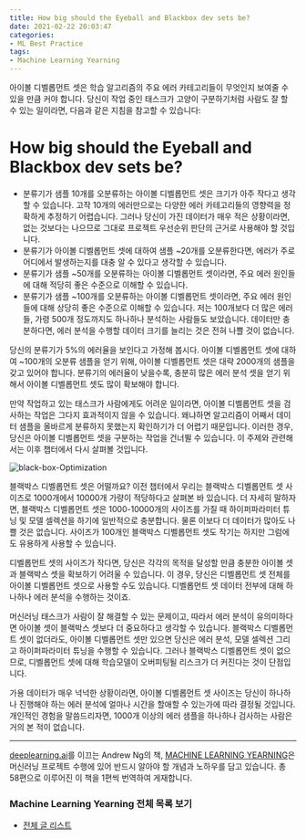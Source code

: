 ```yaml
---
title: How big should the Eyeball and Blackbox dev sets be?
date: 2021-02-22 20:03:47
categories:
- ML Best Practice
tags:
- Machine Learning Yearning
---
```


아이볼 디벨롭먼트 셋은 학습 알고리즘의 주요 에러 카테고리들이 무엇인지 보여줄 수 있을 만큼 커야 합니다. 당신이 작업 중인 태스크가 고양이 구분하기처럼 사람도 잘 할 수 있는 일이라면, 다음과 같은 지침을 참고할 수 있습니다:

# How big should the Eyeball and Blackbox dev sets be?

- 분류기가 샘플 10개를 오분류하는 아이볼 디벨롭먼트 셋은 크기가 아주 작다고 생각할 수 있습니다. 고작 10개의 에러만으로는 다양한 에러 카테고리들의 영향력을 정확하게 추정하기 어렵습니다. 그러나 당신이 가진 데이터가 매우 적은 상황이라면, 없는 것보다는 나으므로 그대로 프로젝트 우선순위 판단의 근거로 사용해야 할 것입니다.
- 분류기가 아이볼 디벨롭먼트 셋에 대하여 샘플 ~20개를 오분류한다면, 에러가 주로 어디에서 발생하는지를 대충 알 수 있다고 생각할 수 있습니다.
- 분류기가 샘플 ~50개를 오분류하는 아이볼 디벨롭먼트 셋이라면, 주요 에러 원인들에 대해 적당히 좋은 수준으로 이해할 수 있습니다.
- 분류기가 샘플 ~100개를 오분류하는 아이볼 디벨롭먼트 셋이라면, 주요 에러 원인들에 대해 상당히 좋은 수준으로 이해할 수 있습니다. 저는 100개보다 더 많은 에러들, 가령 500개 정도까지도 하나하나 분석하는 사람들도 보았습니다. 데이터만 충분하다면, 에러 분석을 수행할 데이터 크기를 늘리는 것은 전혀 나쁠 것이 없습니다.



당신의 분류기가 5%의 에러율을 보인다고 가정해 봅시다. 아이볼 디벨롭먼트 셋에 대하여 ~100개의 오분류 샘플을 얻기 위해, 아이볼 디벨롭먼트 셋은 대략 2000개의 샘플을 갖고 있어야 합니다. 분류기의 에러율이 낮을수록, 충분히 많은 에러 분석 셋을 얻기 위해서 아이볼 디벨롭먼트 셋도 많이 확보해야 합니다.

만약 작업하고 있는 태스크가 사람에게도 어려운 일이라면, 아이볼 디벨롭먼트 셋을 검사하는 작업은 그다지 효과적이지 않을 수 있습니다. 왜냐하면 알고리즘이 어째서 데이터 샘플을 올바르게 분류하지 못했는지 확인하기가 더 어렵기 때문입니다. 이러한 경우, 당신은 아이볼 디벨롭먼트 셋을 구분하는 작업을 건너뛸 수 있습니다. 이 주제와 관련해서는 이후 챕터에서 다시 살펴볼 것입니다. 

![black-box-Optimization](https://i.loli.net/2021/02/19/rwOAb2fSuHKMsED.png)



블랙박스 디벨롭먼트 셋은 어떨까요? 이전 챕터에서 우리는 블랙박스 디벨롭먼트 셋 사이즈로 1000개에서 10000개 가량이 적당하다고 살펴본 바 있습니다. 더 자세히 말하자면, 블랙박스 디벨롭먼트 셋은 1000-10000개의 사이즈를 가질 때 하이퍼파라미터 튜닝 및 모델 셀렉션을 하기에 일반적으로 충분합니다. 물론 이보다 더 데이터가 많아도 나쁠 것은 없습니다. 사이즈가 100개인 블랙박스 디벨롭먼트 셋도 작기는 하지만 그럼에도 유용하게 사용할 수 있습니다.

디벨롭먼트 셋의 사이즈가 작다면, 당신은 각각의 목적을 달성할 만큼 충분한 아이볼 셋과 블랙박스 셋을 확보하기 어려울 수 있습니다. 이 경우, 당신은 디벨롭먼트 셋 전체를 아이볼 디벨롭먼트 셋으로 사용할 수도 있습니다. 디벨롭먼트 셋 데이터 전부에 대해 하나하나 에러 분석을 수행하는 것이죠.

머신러닝 태스크가 사람이 잘 해결할 수 있는 문제이고, 따라서 에러 분석이 유의미하다면 아이볼 셋이 블랙박스 셋보다 더 중요하다고 생각할 수 있습니다. 블랙박스 디벨롭먼트 셋이 없더라도, 아이볼 디벨롭먼트 셋만 있으면 당신은 에러 분석, 모델 셀렉션 그리고 하이퍼파라미터 튜닝을 수행할 수 있습니다. 그러나 블랙박스 디벨롭먼트 셋이 없으므로, 디벨롭먼트 셋에 대해 학습모델이 오버피팅될 리스크가 더 커진다는 것이 단점입니다.

가용 데이터가 매우 넉넉한 상황이라면, 아이볼 디벨롭먼트 셋 사이즈는 당신이 하나하나 진행해야 하는 에러 분석에 얼마나 시간을 할애할 수 있는가에 따라 결정될 것입니다. 개인적인 경험을 말씀드리자면, 1000개 이상의 에러 샘플을 하나하나 검사하는 사람은 거의 본 적이 없습니다.



---

[deeplearning.ai](https://www.deeplearning.ai)를 이끄는 Andrew Ng의 책, [MACHINE LEARNING YEARNING](https://d2wvfoqc9gyqzf.cloudfront.net/content/uploads/2018/09/Ng-MLY01-13.pdf?utm_campaign=MLY%20Ebook%20Email&utm_medium=email&_hsmi=78646066&_hsenc=p2ANqtz-8EN6pTX4f_zSAT80ls6z_VnjtNqRW5_6H7bwAgac2tcKhJ0ZXMwNquIMXhBZzXz2nL9v2cwqsEnEeEOlFfen_ZyuVQtw&utm_content=78646066&utm_source=hs_automation)은 머신러닝 프로젝트 수행에 있어 반드시 알아야 할 개념과 노하우를 담고 있습니다. 총 58편으로 이루어진 이 책을 1편씩 번역하여 게재합니다.

### Machine Learning Yearning 전체 목록 보기

- [전체 글 리스트](https://choigww.github.io/tag/#/Machine%20Learning%20Yearning)